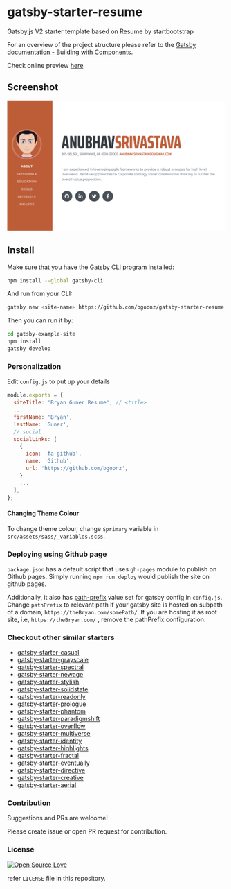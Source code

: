 # gatsby-starter-resume

Gatsby.js V2 starter template based on Resume by startbootstrap

For an overview of the project structure please refer to the [Gatsby documentation - Building with Components](https://www.gatsbyjs.org/docs/building-with-components/).

Check online preview [here](https://bgoonz.github.io/gatsby-starter-resume/)

## Screenshot

![Screenshot](./src/assets/img/demo.png)

## Install

Make sure that you have the Gatsby CLI program installed:

```sh
npm install --global gatsby-cli
```

And run from your CLI:

```sh
gatsby new <site-name> https://github.com/bgoonz/gatsby-starter-resume
```

Then you can run it by:

```sh
cd gatsby-example-site
npm install
gatsby develop
```

### Personalization

Edit `config.js` to put up your details

```javascript
module.exports = {
  siteTitle: 'Bryan Guner Resume', // <title>
  ...
  firstName: 'Bryan',
  lastName: 'Guner',
  // social
  socialLinks: [
    {
      icon: 'fa-github',
      name: 'Github',
      url: 'https://github.com/bgoonz',
    }
    ...
  ],
};

```
#### Changing Theme Colour

To change theme colour, change `$primary` variable in `src/assets/sass/_variables.scss`.


### Deploying using Github page

`package.json` has a default script that uses `gh-pages` module to publish on Github pages. Simply running `npm run deploy` would publish the site on github pages.

Additionally, it also has [path-prefix](https://www.gatsbyjs.org/docs/path-prefix/) value set for gatsby config in `config.js`. Change `pathPrefix` to relevant path if your gatsby site is hosted on subpath of a domain, `https://theBryan.com/somePath/`. If you are hosting it as root site, i.e, `https://theBryan.com/` , remove the pathPrefix configuration.

### Checkout other similar starters

- [gatsby-starter-casual](https://github.com/bgoonz/gatsby-starter-casual)
- [gatsby-starter-grayscale](https://github.com/bgoonz/gatsby-starter-grayscale) 
- [gatsby-starter-spectral](https://github.com/bgoonz/gatsby-starter-spectral)
- [gatsby-starter-newage](https://github.com/bgoonz/gatsby-starter-newage)
- [gatsby-starter-stylish](https://github.com/bgoonz/gatsby-starter-stylish)
- [gatsby-starter-solidstate](https://github.com/bgoonz/gatsby-starter-solidstate)
- [gatsby-starter-readonly](https://github.com/bgoonz/gatsby-starter-readonly)
- [gatsby-starter-prologue](https://github.com/bgoonz/gatsby-starter-prologue)
- [gatsby-starter-phantom](https://github.com/bgoonz/gatsby-starter-phantom)
- [gatsby-starter-paradigmshift](https://github.com/bgoonz/gatsby-starter-paradigmshift)
- [gatsby-starter-overflow](https://github.com/bgoonz/gatsby-starter-overflow)
- [gatsby-starter-multiverse](https://github.com/bgoonz/gatsby-starter-multiverse)
- [gatsby-starter-identity](https://github.com/bgoonz/gatsby-starter-identity)
- [gatsby-starter-highlights](https://github.com/bgoonz/gatsby-starter-highlights)
- [gatsby-starter-fractal](https://github.com/bgoonz/gatsby-starter-fractal)
- [gatsby-starter-eventually](https://github.com/bgoonz/gatsby-starter-eventually)
- [gatsby-starter-directive](https://github.com/bgoonz/gatsby-starter-directive)
- [gatsby-starter-creative](https://github.com/bgoonz/gatsby-starter-creative)
- [gatsby-starter-aerial](https://github.com/bgoonz/gatsby-starter-aerial)

### Contribution

Suggestions and PRs are welcome!

Please create issue or open PR request for contribution.

### License

[![Open Source Love](https://badges.frapsoft.com/os/mit/mit.svg?v=102)](LICENSE)

refer `LICENSE` file in this repository.

